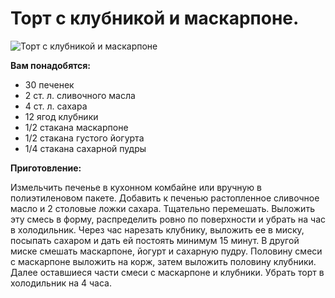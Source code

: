 # Торт с клубникой и маскарпоне.
![Торт с клубникой и маскарпоне](/images/Kulinar/Desert/tort_klubnika_maskarpone.jpg 'Торт с клубникой и маскарпоне')

**Вам понадобятся:**

- 30 печенек
- 2 ст. л. сливочного масла
- 4 ст. л. сахара
- 12 ягод клубники
- 1/2 стакана маскарпоне
- 1/2 стакана густого йогурта
- 1/4 стакана сахарной пудры

**Приготовление:**

Измельчить печенье в кухонном комбайне или вручную в полиэтиленовом пакете. Добавить к печенью растопленное сливочное масло и 2 столовые ложки сахара. Тщательно перемешать. Выложить эту смесь в форму, распределить ровно по поверхности и убрать на час в холодильник. Через час нарезать клубнику, выложить ее в миску, посыпать сахаром и дать ей постоять минимум 15 минут. В другой миске смешать маскарпоне, йогурт и сахарную пудру. Половину смеси с маскарпоне выложить на корж, затем выложить половину клубники. Далее оставшиеся части смеси с маскарпоне и клубники. Убрать торт в холодильник на 4 часа.
